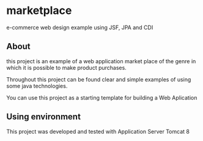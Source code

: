 # marketplace
e-commerce web design example using JSF, JPA and CDI

## About


this project is an example of a web application market place of the genre in which it is possible to make product purchases.

Throughout this project can be found clear and simple examples of using some java technologies.

You can use this project as a starting template for building a Web Aplication


## Using environment

This project was developed and tested with Application Server Tomcat 8



